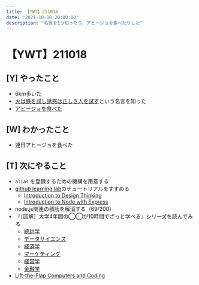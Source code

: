 ```yaml
---
title: 【YWT】211018
date: "2021-10-18 20:00:00"
description: "名言を1つ知ったり、アヒージョを食べたりした"
---
```


# 【YWT】211018

## [Y] やったこと

- 6km歩いた
- [火は鉄を試し誘惑は正しき人を試す](https://twitter.com/camomile_cafe/status/1450021391802134531?s=20)という名言を知った
- [アヒージョを食べた](https://twitter.com/camomile_cafe/status/1450057993626603527?s=20)

## [W] わかったこと

- 連日アヒージョを食べた

## [T] 次にやること

- `alias` を登録するための機構を用意する
- [github learning lab](https://lab.github.com/githubtraining)のチュートリアルをすすめる
  - [Introduction to Design Thinking](https://lab.github.com/githubtraining/introduction-to-design-thinking)
  - [Introduction to Node with Express](https://lab.github.com/everydeveloper/introduction-to-node-with-express)
- node.js関連の積読を解消する（69/200）
- 『［図解］大学4年間の◯◯が10時間でざっと学べる』シリーズを読んでみる
  - [統計学](https://www.amazon.co.jp/dp/B07PXB4NN9)
  - [データサイエンス](https://www.amazon.co.jp/dp/B07XNW3TQM)
  - [経済学](https://www.amazon.co.jp/dp/B01KNLFHH6)
  - [マーケティング](https://www.amazon.co.jp/dp/B07BNC2SV3)
  - [経営学](https://www.amazon.co.jp/dp/B071SKDF3L)
  - [金融学](https://www.amazon.co.jp/dp/B07BB6Z7FW)
- [Lift-the-Flap Computers and Coding](https://www.amazon.co.jp/dp/1409591514)
